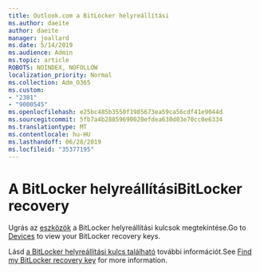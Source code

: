 ```yaml
---
title: Outlook.com a BitLocker helyreállítási
ms.author: daeite
author: daeite
manager: joallard
ms.date: 5/14/2019
ms.audience: Admin
ms.topic: article
ROBOTS: NOINDEX, NOFOLLOW
localization_priority: Normal
ms.collection: Adm_O365
ms.custom:
- "2381"
- "9000545"
ms.openlocfilehash: e25bc485b3550f1985673ea59ca56cdf41e9044d
ms.sourcegitcommit: 5fb7a4b28859690020efdea630d03e70cc0e6334
ms.translationtype: MT
ms.contentlocale: hu-HU
ms.lasthandoff: 06/28/2019
ms.locfileid: "35377195"
---
```

# <a name="bitlocker-recovery"></a><span data-ttu-id="28afc-102">A BitLocker helyreállítási</span><span class="sxs-lookup"><span data-stu-id="28afc-102">BitLocker recovery</span></span>

<span data-ttu-id="28afc-103">Ugrás az [eszközök](https://account.microsoft.com/devices/recoverykey) a BitLocker helyreállítási kulcsok megtekintése.</span><span class="sxs-lookup"><span data-stu-id="28afc-103">Go to [Devices](https://account.microsoft.com/devices/recoverykey) to view your BitLocker recovery keys.</span></span>

<span data-ttu-id="28afc-104">Lásd [a BitLocker helyreállítási kulcs található](https://support.microsoft.com/help/4026181) további információt.</span><span class="sxs-lookup"><span data-stu-id="28afc-104">See [Find my BitLocker recovery key](https://support.microsoft.com/help/4026181) for more information.</span></span>
